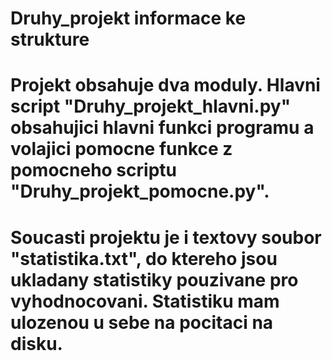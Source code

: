 # Druhy_projekt informace ke strukture

# Projekt obsahuje dva moduly. Hlavni script "Druhy_projekt_hlavni.py" obsahujici hlavni funkci programu a volajici pomocne funkce z pomocneho scriptu "Druhy_projekt_pomocne.py".
# Soucasti projektu je i textovy soubor "statistika.txt", do ktereho jsou ukladany statistiky pouzivane pro vyhodnocovani. Statistiku mam ulozenou u sebe na pocitaci na disku. 
# 
